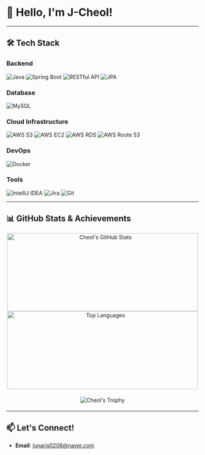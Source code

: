 # 👋 Hello, I'm J-Cheol!

--- 

## 🛠️ Tech Stack

### **Backend**
![Java](https://img.shields.io/badge/Java-%23ED8B00.svg?style=flat&logo=java&logoColor=white)
![Spring Boot](https://img.shields.io/badge/Spring%20Boot-%236DB33F.svg?style=flat&logo=springboot&logoColor=white)
![RESTful API](https://img.shields.io/badge/RESTful%20API-%2300599C.svg?style=flat&logo=api&logoColor=white)
![JPA](https://img.shields.io/badge/JPA-%236D6E71.svg?style=flat&logo=hibernate&logoColor=white)

### **Database**
![MySQL](https://img.shields.io/badge/MySQL-%234479A1.svg?style=flat&logo=mysql&logoColor=white)

### **Cloud Infrastructure**
![AWS S3](https://img.shields.io/badge/AWS%20S3-%23FF9900.svg?style=flat&logo=amazons3&logoColor=white)
![AWS EC2](https://img.shields.io/badge/AWS%20EC2-%23FF9900.svg?style=flat&logo=amazonec2&logoColor=white)
![AWS RDS](https://img.shields.io/badge/AWS%20RDS-%23FF9900.svg?style=flat&logo=amazonrds&logoColor=white)
![AWS Route 53](https://img.shields.io/badge/AWS%20Route%2053-%23FF9900.svg?style=flat&logo=amazonroute53&logoColor=white)

[//]: # (![AWS Lambda]&#40;https://img.shields.io/badge/AWS%20Lambda-%23FF9900.svg?style=flat&logo=awslambda&logoColor=white&#41;)

### **DevOps**
![Docker](https://img.shields.io/badge/Docker-%232496ED.svg?style=flat&logo=docker&logoColor=white)

[//]: # (![CloudWatch]&#40;https://img.shields.io/badge/AWS%20CloudWatch-%23FF4F8B.svg?style=flat&logo=amazoncloudwatch&logoColor=white&#41;)

### **Tools**
![IntelliJ IDEA](https://img.shields.io/badge/IntelliJ%20IDEA-%23000000.svg?style=flat&logo=intellijidea&logoColor=white)
![Jira](https://img.shields.io/badge/Jira-%230A0FFF.svg?style=flat&logo=jira&logoColor=white)
![Git](https://img.shields.io/badge/Git-%23F05032.svg?style=flat&logo=git&logoColor=white)

---

## 📊 GitHub Stats & Achievements

<div align="center" style="margin-bottom: 20px;">
  <img src="https://github-readme-stats.vercel.app/api?username=J-Cheol&show_icons=true&theme=radical" alt="Cheol's GitHub Stats" style="width: 500px; height: 205px;" />
  <img src="https://github-readme-stats.vercel.app/api/top-langs/?username=J-Cheol&layout=compact&theme=radical" alt="Top Languages" style="width: 500px; height: 205px;" />
</div>

<div align="center" style="margin-bottom: 20px;">
  <img src="https://github-profile-trophy.vercel.app/?username=J-Cheol&theme=gruvbox&margin-w=15&margin-h=15" alt="Cheol's Trophy" />
</div>

---
## 📫 Let's Connect!
- **Email**: [lunaris0206@naver.com](mailto:lunaris0206@naver.com)